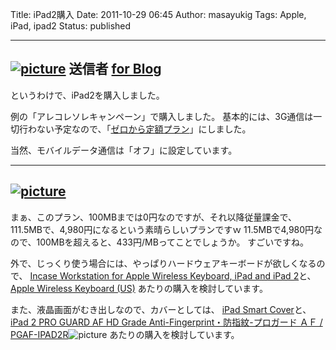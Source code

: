 Title: iPad2購入
Date: 2011-10-29 06:45
Author: masayukig
Tags: Apple, iPad, ipad2
Status: published

  -----------------------------------------------------------------------------------------------------------------------------------------------------------------------------------------------------------------------
  [![picture](https://lh4.googleusercontent.com/-DjtpT99VSgU/TqsdSBEAd2I/AAAAAAAAoWU/N512e1upM-Y/s400/IMG_1202.jpg)](https://picasaweb.google.com/lh/photo/8gHrPRHvlm78tLkx_IPZcw?feat=embedwebsite)
  送信者 [for Blog](https://picasaweb.google.com/masayuki.igawa/ForBlog?authuser=0&feat=embedwebsite)
  -----------------------------------------------------------------------------------------------------------------------------------------------------------------------------------------------------------------------

というわけで、iPad2を購入しました。

例の「アレコレソレキャンペーン」で購入しました。
基本的には、3G通信は一切行わない予定なので、「[ゼロから定額プラン](http://mb.softbank.jp/mb/special/are_kore_sore/another_one/packet/)」にしました。

当然、モバイルデータ通信は「オフ」に設定しています。

  -----------------------------------------------------------------------------------------------------------------------------------------------------------------------------------------------------------------------
  [![picture](https://lh4.googleusercontent.com/-a9obLN-pbTk/TqsjNY3vnTI/AAAAAAAAoXI/6RwjLHfBBvA/s400/IMG_0002.jpg)](https://picasaweb.google.com/lh/photo/e9YASe4zfhWXc0IrcXCEsw?feat=embedwebsite)
  -----------------------------------------------------------------------------------------------------------------------------------------------------------------------------------------------------------------------

まぁ、このプラン、100MBまでは0円なのですが、それ以降従量課金で、
111.5MBで、4,980円になるという素晴らしいプランですｗ
11.5MBで4,980円なので、100MBを超えると、433円/MBってことでしょうか。
すごいですね。

外で、じっくり使う場合には、やっぱりハードウェアキーボードが欲しくなるので、
[Incase Workstation for Apple Wireless Keyboard, iPad and iPad
2](http://store.apple.com/jp/product/H6353PA/A)と、[Apple Wireless
Keyboard (US)](http://store.apple.com/jp/product/MC184LL/B)
あたりの購入を検討しています。

また、液晶画面がむき出しなので、カバーとしては、
[iPad Smart Cover](http://store.apple.com/jp/product/MD303FE/A)と、[iPad
2 PRO GUARD AF HD Grade Anti-Fingerprint・防指紋-プロガード ＡＦ /
PGAF-IPAD2R](http://www.amazon.co.jp/gp/product/B004TXP34W/ref=as_li_ss_tl?ie=UTF8&tag=hughundercons-22&linkCode=as2&camp=247&creative=7399&creativeASIN=B004TXP34W)![picture](http://www.assoc-amazon.jp/e/ir?t=hughundercons-22&l=as2&o=9&a=B004TXP34W)
 あたりの購入を検討しています。

